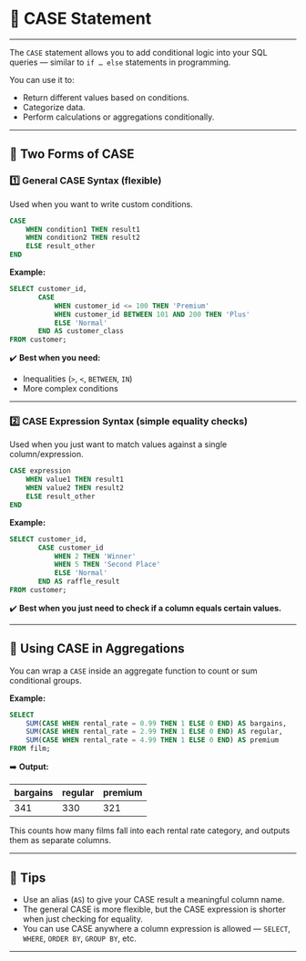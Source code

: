 # 📒 CASE Statement

---

The `CASE` statement allows you to add conditional logic into your SQL queries — similar to `if … else` statements in programming.

You can use it to:
- Return different values based on conditions.
- Categorize data.
- Perform calculations or aggregations conditionally.

---

## 🧩 Two Forms of CASE

### 1️⃣ General CASE Syntax (flexible)

Used when you want to write custom conditions.

```sql
CASE
    WHEN condition1 THEN result1
    WHEN condition2 THEN result2
    ELSE result_other
END
```

**Example:**
```sql
SELECT customer_id,
       CASE
           WHEN customer_id <= 100 THEN 'Premium'
           WHEN customer_id BETWEEN 101 AND 200 THEN 'Plus'
           ELSE 'Normal'
       END AS customer_class
FROM customer;
```
✔️ **Best when you need:**
- Inequalities (`>`, `<`, `BETWEEN`, `IN`)
- More complex conditions

---

### 2️⃣ CASE Expression Syntax (simple equality checks)

Used when you just want to match values against a single column/expression.

```sql
CASE expression
    WHEN value1 THEN result1
    WHEN value2 THEN result2
    ELSE result_other
END
```

**Example:**
```sql
SELECT customer_id,
       CASE customer_id
           WHEN 2 THEN 'Winner'
           WHEN 5 THEN 'Second Place'
           ELSE 'Normal'
       END AS raffle_result
FROM customer;
```
✔️ **Best when you just need to check if a column equals certain values.**

---

## 🧩 Using CASE in Aggregations

You can wrap a `CASE` inside an aggregate function to count or sum conditional groups.

**Example:**
```sql
SELECT 
    SUM(CASE WHEN rental_rate = 0.99 THEN 1 ELSE 0 END) AS bargains,
    SUM(CASE WHEN rental_rate = 2.99 THEN 1 ELSE 0 END) AS regular,
    SUM(CASE WHEN rental_rate = 4.99 THEN 1 ELSE 0 END) AS premium
FROM film;
```

➡️ **Output:**

| bargains | regular | premium |
|----------|---------|---------|
| 341      | 330     | 321     |

This counts how many films fall into each rental rate category, and outputs them as separate columns.

---

## 🌟 Tips

- Use an alias (`AS`) to give your CASE result a meaningful column name.
- The general CASE is more flexible, but the CASE expression is shorter when just checking for equality.
- You can use CASE anywhere a column expression is allowed — `SELECT`, `WHERE`, `ORDER BY`, `GROUP BY`, etc.

---
